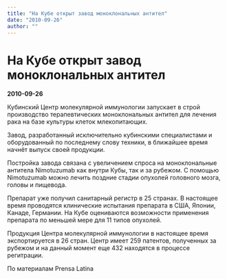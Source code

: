```yaml
---
title: "На Кубе открыт завод моноклональных антител"
date: "2010-09-26"
author: ""
---
```


# На Кубе открыт завод моноклональных антител

**2010-09-26** 

Кубинский Центр молекулярной иммунологии запускает в строй производство терапевтических моноклональных антител для лечения рака на базе культуры клеток млекопитающих.

Завод, разработанный исключительно кубинскими специалистами и оборудованный по последнему слову техники, в ближайшее время начнёт выпуск своей продукции.

Постройка завода связана с увеличением спроса на моноклональные антитела Nimotuzumab как внутри Кубы, так и за рубежом. С помощью Nimotuzumab можно лечить поздние стадии опухолей головного мозга, головы и пищевода.

Препарат уже получил санитарный регистр в 25 странах. В настоящее время проводятся клинические испытания препарата в США, Японии, Канаде, Германии. На Кубе оцениваются возможности применения препарата по меньшей мере для 11 типов опухолей.

Продукция Центра молекулярной иммунологии в настоящее время экспортируется в 26 стран. Центр имеет 259 патентов, полученных за рубежом и на данный момент еще 432 находятся в процессе регитрации.

По материалам Prensa Latina